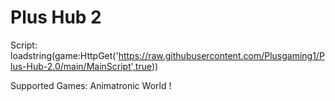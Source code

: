 # Plus Hub 2
Script: loadstring(game:HttpGet('https://raw.githubusercontent.com/Plusgaming1/Plus-Hub-2.0/main/MainScript',true))

Supported Games:
Animatronic World !
